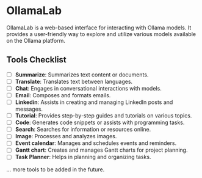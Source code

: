 # OllamaLab

OllamaLab is a web-based interface for interacting with Ollama models. It provides a user-friendly way to explore and utilize various models available on the Ollama platform.

## Tools Checklist

- [ ] **Summarize**: Summarizes text content or documents.
- [ ] **Translate**: Translates text between languages.
- [ ] **Chat**: Engages in conversational interactions with models.
- [ ] **Email**: Composes and formats emails.
- [ ] **Linkedin**: Assists in creating and managing LinkedIn posts and messages.
- [ ] **Tutorial**: Provides step-by-step guides and tutorials on various topics.
- [ ] **Code**: Generates code snippets or assists with programming tasks.
- [ ] **Search**: Searches for information or resources online.
- [ ] **Image**: Processes and analyzes images.
- [ ] **Event calendar**: Manages and schedules events and reminders.
- [ ] **Gantt chart**: Creates and manages Gantt charts for project planning.
- [ ] **Task Planner**: Helps in planning and organizing tasks.

... more tools to be added in the future.